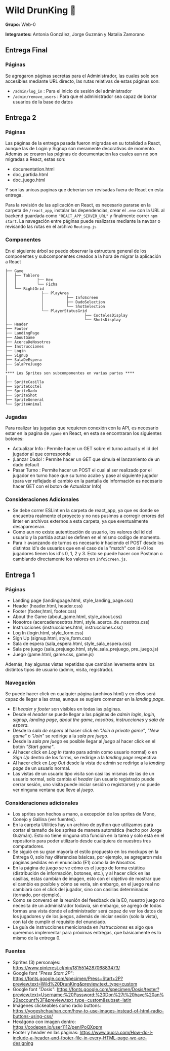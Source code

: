 # Wild DrunKing :tropical_drink:

**Grupo:** Web-0

**Integrantes:** Antonia González, Jorge Guzmán y Natalia Zamorano

## Entrega Final

### Páginas

Se agregaron páginas secretas para el Administrador, las cuales solo son accesibles mediante URL directo, las rutas relativas de estas páginas son:

- `/admin/log_in` : Para el inicio de sesión del administrador
- `/admin/remove_users` : Para que el administrador sea capaz de borrar usuarios de la base de datos

## Entrega 2

### Páginas

Las páginas de la entrega pasada fueron migradas en su totalidad a React, aunque las de Login y Signup son meramente decorativas de momento. Además se crearon las páginas de documentacion las cuales aun no son migradas a React, estas son:

- documentation.html
- doc_partida.html
- doc_juego.html

Y son las unicas paginas que deberian ser revisadas fuera de React en esta entrega.

Para la revisión de las aplicación en React, es necesario pararse en la carpeta de `/react_app`, instalar las dependencias, crear el `.env` con la URL al backend guardada como `"REACT_APP_SERVER_URL"` y finalmente correr `npm start`. La navegación entre páginas puede realizarse mediante la navbar o revisando las rutas en el archivo `Routing.js`

### Componentes

En el siguiente árbol se puede observar la estructura general de los componentes y subcomponentes creados a la hora de migrar la aplicación a React

```
├── Game
│   ├── Tablero 
│   │         ├── Hex         
│   │         └── Ficha
│   └── RightGrid
│               ├── PlayArea
│               │          ├── InfoScreen
│               │          ├── DadoSelection
│               │          └── ShotSelection
│               └── PlayerStatusGrid
│                                  ├── CoctelesDisplay
│                                  └── ShotsDisplay
├── Header
├── Footer
├── LandingPage
├── AboutGame
├── AcercaDeNosotros
├── Instrucciones
├── Login
├── Signup
├── SalaDeEspera
├── SalaPreJuego
│
**** Los Sprites son subcomponentes en varias partes ****
│
├── SpriteCasilla
├── SpriteCoctel
├── SpriteDado
├── SpriteShot
├── SpriteGeneral
└── SpriteAnimal
```

### Jugadas

Para realizar las jugadas que requieren conexión con la API, es necesario estar en la pagina de `/game` en React, en esta se encontraran los siguientes botones:

- Actualizar Info : Permite hacer un GET sobre el turno actual y el id del jugador al que corresponde
- ¡Lanzar Dado! : Permite hacer un GET que simula el lanzamiento de un dado default
- Pasar Turno : Permite hacer un POST el cual al ser realizado por el jugador en turno hace que su turno acabe y pase al siguiente jugador (para ver reflejado el cambio en la pantalla de información es necesario hacer GET con el boton de Actualizar Info)

### Consideraciones Adicionales

- Se debe correr ESLint en la carpeta de react_app, ya que es donde se encuentra realmente el proyecto y no nos pusimos a corregir errores del linter en archivos externos a esta carpeta, ya que eventualmente desapareceran.
- Como aun no existe autenticación de usuario, los valores del id del usuario y la partida actual se definen en el mismo codigo de momento.
- Para ir avanzando de turnos es necesario ir haciendo el POST desde los distintos id's de usuarios que en el caso de la "match" con id=0 los jugadores tienen los id's 0, 1, 2 y 3. Esto se puede hacer con Postman o cambiando directamente los valores en `InfoScreen.js`.

## Entrega 1

### Páginas
- Landing page (landingpage.html, style_landing_page.css)
- Header (header.html, header.css)
- Footer (footer,html, footer.css)
- About the Game (about_game.html, style_about.css)
- Nosotros (acercadenosotros.html, style_acerca_de_nosotros.css)
- Instrucciones (instrucciones.html, instrucciones.css)
- Log In (login.html, style_form.css)
- Sign Up (signup.html, style_form.css)
- Sala de espera (sala_espera.html, style_sala_espera.css)
- Sala pre juego (sala_prejuego.html, style_sala_prejuego, pre_juego.js)
- Juego (game.html, game.css, game.js)

Además, hay algunas vistas repetidas que cambian levemente entre los distintos tipos de usuario (admin, visita, registrado).

### Navegación
Se puede hacer click en cualquier página (archivos html) y en ellos será capaz de llegar a las otras, aunque se sugiere comenzar en la *landing page*.

- El *header* y *footer* son visibles en todas las páginas. 
- Desde el *header* se puede llegar a las páginas de *admin login*, *login*, *signup*, *landing page*, *about the game*, *nosotros*, *instrucciones* y *sala de espera*.
- Desde la *sala de espera* al hacer click en *"Join a private game"*, *"New game"* o *"Join"* se redirige a la *sala pre juego*.
- Desde la *sala pre juego* es posible llegar al *juego* al hacer click en el botón *"Start game"*.
- Al hacer click en *Log In* (tanto para admin como usuario normal) o en *Sign Up* dentro de los forms, se redirige a la *landing page* respectiva
- Al hacer click en *Log Out* desde la vista de admin se redirige a la *landing page* de un usuario normal.
- Las vistas de un usuario tipo visita son casi las mismas de las de un usuario normal, solo cambia el *header* (un usuario registrado puede cerrar sesión, uno visita puede iniciar sesión o registrarse) y no puede ver ninguna ventana que lleve al *juego*.

### Consideraciones adicionales
- Los sprites son hechos a mano, a excepción de los sprites de Mono, Conejo y Gallina (ver fuentes).
- En la carpeta Utilities hay un archivo de python que utilizamos para cortar el tamaño de los sprites de manera automática (hecho por Jorge Guzmán). Esto no tiene ninguna otra función en la tarea y solo está en el repositorio para poder utilizarlo desde cualquiera de nuestros tres computadores.
- Se siguió en su gran mayoría el estilo propuesto en los mockups en la Entrega 0, solo hay diferencias básicas, por ejemplo, se agregaron más páginas pedidas en el enunciado (E1) como la de *Nosotros*.
- En la página de *juego* se ve cómo es el juego de forma estática (distribución de información, botones, etc.), y al hacer click en las casillas, estas cambian de imagen, esto con el objetivo de mostrar que el cambio es posible y cómo se vería, sin embargo, en el juego real no cambiará con el click del jugador, sino con casillas determinadas (tornado, por ejemplo).
- Como se conversó en la reunión del feedback de la E0, nuestro juego no necesita de un administrador todavía, sin embargo, se agregó de todas formas una vista donde el administrador será capaz de ver los datos de los jugadores y de los juegos, además de iniciar sesión (solo la vista), con tal de cumplir el requisito del enunciado.
- La guía de instrucciones menicionada en *instrucciones* es algo que queremos implementar para próximas entregas, que básicamente es lo mismo de la entrega 0.

### Fuentes
- Sprites (3) personajes: https://www.pinterest.cl/pin/181551428706883473/
- Google font *"Press Start 2P"*: https://fonts.google.com/specimen/Press+Start+2P?preview.text=Wild%20DrunKing&preview.text_type=custom
- Google font *"Dosis"*: https://fonts.google.com/specimen/Dosis/tester?preview.text=Username:%20Password:%20Don%27t%20have%20an%20account%3F&preview.text_type=custom&subset=latin
- Imágenes clickeables como radio buttons: https://yogeshchauhan.com/how-to-use-images-instead-of-html-radio-buttons-using-css/
- Hexágono con imagen dentro: https://codepen.io/user1112/pen/PoQXppm
- Footer y header en las páginas: https://www.quora.com/How-do-I-include-a-header-and-footer-file-in-every-HTML-page-we-are-designing
